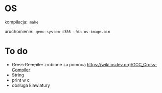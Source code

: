 # OS 

kompilacja:` make`

uruchomienie:` qemu-system-i386 -fda os-image.bin` 

# To do

  - ~~Cross Compiler~~ zrobione za pomocą https://wiki.osdev.org/GCC_Cross-Compiler
  - String
  - print w c
  - obsługa klawiatury
